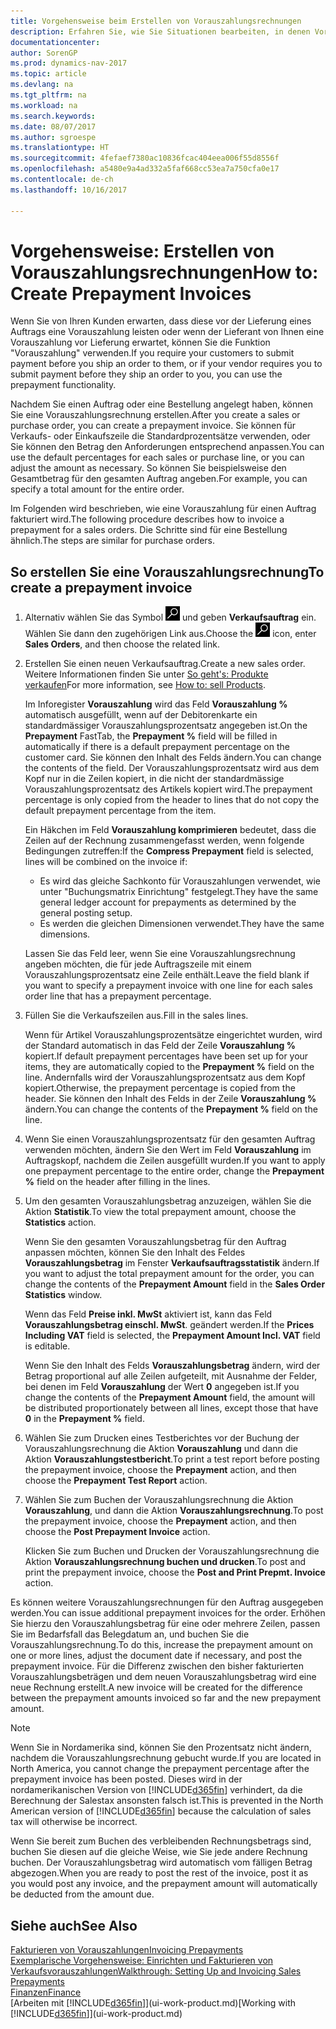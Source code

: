 ```yaml
---
title: Vorgehensweise beim Erstellen von Vorauszahlungsrechnungen
description: Erfahren Sie, wie Sie Situationen bearbeiten, in denen Vorauszahlung gefordert wird, oder Ihr Kreditor dies fordert.
documentationcenter: 
author: SorenGP
ms.prod: dynamics-nav-2017
ms.topic: article
ms.devlang: na
ms.tgt_pltfrm: na
ms.workload: na
ms.search.keywords: 
ms.date: 08/07/2017
ms.author: sgroespe
ms.translationtype: HT
ms.sourcegitcommit: 4fefaef7380ac10836fcac404eea006f55d8556f
ms.openlocfilehash: a5480e9a4ad332a5faf668cc53ea7a750cfa0e17
ms.contentlocale: de-ch
ms.lasthandoff: 10/16/2017

---
```

# <a name="how-to-create-prepayment-invoices"></a><span data-ttu-id="55689-103">Vorgehensweise: Erstellen von Vorauszahlungsrechnungen</span><span class="sxs-lookup"><span data-stu-id="55689-103">How to: Create Prepayment Invoices</span></span>
<span data-ttu-id="55689-104">Wenn Sie von Ihren Kunden erwarten, dass diese vor der Lieferung eines Auftrags eine Vorauszahlung leisten oder wenn der Lieferant von Ihnen eine Vorauszahlung vor Lieferung erwartet, können Sie die Funktion "Vorauszahlung" verwenden.</span><span class="sxs-lookup"><span data-stu-id="55689-104">If you require your customers to submit payment before you ship an order to them, or if your vendor requires you to submit payment before they ship an order to you, you can use the prepayment functionality.</span></span>  

<span data-ttu-id="55689-105">Nachdem Sie einen Auftrag oder eine Bestellung angelegt haben, können Sie eine Vorauszahlungsrechnung erstellen.</span><span class="sxs-lookup"><span data-stu-id="55689-105">After you create a sales or purchase order, you can create a prepayment invoice.</span></span> <span data-ttu-id="55689-106">Sie können für Verkaufs- oder Einkaufszeile die Standardprozentsätze verwenden, oder Sie können den Betrag den Anforderungen entsprechend anpassen.</span><span class="sxs-lookup"><span data-stu-id="55689-106">You can use the default percentages for each sales or purchase line, or you can adjust the amount as necessary.</span></span> <span data-ttu-id="55689-107">So können Sie beispielsweise den Gesamtbetrag für den gesamten Auftrag angeben.</span><span class="sxs-lookup"><span data-stu-id="55689-107">For example, you can specify a total amount for the entire order.</span></span>  

<span data-ttu-id="55689-108">Im Folgenden wird beschrieben, wie eine Vorauszahlung für einen Auftrag fakturiert wird.</span><span class="sxs-lookup"><span data-stu-id="55689-108">The following procedure describes how to invoice a prepayment for a sales orders.</span></span> <span data-ttu-id="55689-109">Die Schritte sind für eine Bestellung ähnlich.</span><span class="sxs-lookup"><span data-stu-id="55689-109">The steps are similar for purchase orders.</span></span>  

## <a name="to-create-a-prepayment-invoice"></a><span data-ttu-id="55689-110">So erstellen Sie eine Vorauszahlungsrechnung</span><span class="sxs-lookup"><span data-stu-id="55689-110">To create a prepayment invoice</span></span>  
1. <span data-ttu-id="55689-111">Alternativ wählen Sie das Symbol ![Nach Seite oder Bericht suchen](media/ui-search/search_small.png "Nach Seite oder Bericht suchen") und geben **Verkaufsauftrag** ein. Wählen Sie dann den zugehörigen Link aus.</span><span class="sxs-lookup"><span data-stu-id="55689-111">Choose the ![Search for Page or Report](media/ui-search/search_small.png "Search for Page or Report icon") icon, enter **Sales Orders**, and then choose the related link.</span></span>  
2. <span data-ttu-id="55689-112">Erstellen Sie einen neuen Verkaufsauftrag.</span><span class="sxs-lookup"><span data-stu-id="55689-112">Create a new sales order.</span></span> <span data-ttu-id="55689-113">Weitere Informationen finden Sie unter [So geht's: Produkte verkaufen](sales-how-sell-products.md)</span><span class="sxs-lookup"><span data-stu-id="55689-113">For more information, see [How to: sell Products](sales-how-sell-products.md).</span></span>  

    <span data-ttu-id="55689-114">Im Inforegister **Vorauszahlung** wird das Feld **Vorauszahlung %** automatisch ausgefüllt, wenn auf der Debitorenkarte ein standardmässiger Vorauszahlungsprozentsatz angegeben ist.</span><span class="sxs-lookup"><span data-stu-id="55689-114">On the **Prepayment** FastTab, the **Prepayment %** field will be filled in automatically if there is a default prepayment percentage on the customer card.</span></span> <span data-ttu-id="55689-115">Sie können den Inhalt des Felds ändern.</span><span class="sxs-lookup"><span data-stu-id="55689-115">You can change the contents of the field.</span></span> <span data-ttu-id="55689-116">Der Vorauszahlungsprozentsatz wird aus dem Kopf nur in die Zeilen kopiert, in die nicht der standardmässige Vorauszahlungsprozentsatz des Artikels kopiert wird.</span><span class="sxs-lookup"><span data-stu-id="55689-116">The prepayment percentage is only copied from the header to lines that do not copy the default prepayment percentage from the item.</span></span>  

    <span data-ttu-id="55689-117">Ein Häkchen im Feld **Vorauszahlung komprimieren** bedeutet, dass die Zeilen auf der Rechnung zusammengefasst werden, wenn folgende Bedingungen zutreffen:</span><span class="sxs-lookup"><span data-stu-id="55689-117">If the **Compress Prepayment** field is selected, lines will be combined on the invoice if:</span></span>  
    - <span data-ttu-id="55689-118">Es wird das gleiche Sachkonto für Vorauszahlungen verwendet, wie unter "Buchungsmatrix Einrichtung" festgelegt.</span><span class="sxs-lookup"><span data-stu-id="55689-118">They have the same general ledger account for prepayments as determined by the general posting setup.</span></span>  
    - <span data-ttu-id="55689-119">Es werden die gleichen Dimensionen verwendet.</span><span class="sxs-lookup"><span data-stu-id="55689-119">They have the same dimensions.</span></span>  

    <span data-ttu-id="55689-120">Lassen Sie das Feld leer, wenn Sie eine Vorauszahlungsrechnung angeben möchten, die für jede Auftragszeile mit einem Vorauszahlungsprozentsatz eine Zeile enthält.</span><span class="sxs-lookup"><span data-stu-id="55689-120">Leave the field blank if you want to specify a prepayment invoice with one line for each sales order line that has a prepayment percentage.</span></span>  

3. <span data-ttu-id="55689-121">Füllen Sie die Verkaufszeilen aus.</span><span class="sxs-lookup"><span data-stu-id="55689-121">Fill in the sales lines.</span></span>  

    <span data-ttu-id="55689-122">Wenn für Artikel Vorauszahlungsprozentsätze eingerichtet wurden, wird der Standard automatisch in das Feld  der Zeile **Vorauszahlung %** kopiert.</span><span class="sxs-lookup"><span data-stu-id="55689-122">If default prepayment percentages have been set up for your items, they are automatically copied to the **Prepayment %** field on the line.</span></span> <span data-ttu-id="55689-123">Andernfalls wird der Vorauszahlungsprozentsatz aus dem Kopf kopiert.</span><span class="sxs-lookup"><span data-stu-id="55689-123">Otherwise, the prepayment percentage is copied from the header.</span></span> <span data-ttu-id="55689-124">Sie können den Inhalt des Felds  in der Zeile **Vorauszahlung %** ändern.</span><span class="sxs-lookup"><span data-stu-id="55689-124">You can change the contents of the **Prepayment %** field on the line.</span></span>  
4. <span data-ttu-id="55689-125">Wenn Sie einen Vorauszahlungsprozentsatz für den gesamten Auftrag verwenden möchten, ändern Sie den Wert im Feld **Vorauszahlung** im Auftragskopf, nachdem die Zeilen ausgefüllt wurden.</span><span class="sxs-lookup"><span data-stu-id="55689-125">If you want to apply one prepayment percentage to the entire order, change the **Prepayment %** field on the header after filling in the lines.</span></span>  
5. <span data-ttu-id="55689-126">Um den gesamten Vorauszahlungsbetrag anzuzeigen, wählen Sie die Aktion **Statistik**.</span><span class="sxs-lookup"><span data-stu-id="55689-126">To view the total prepayment amount, choose the **Statistics** action.</span></span>

    <span data-ttu-id="55689-127">Wenn Sie den gesamten Vorauszahlungsbetrag für den Auftrag anpassen möchten, können Sie den Inhalt des Feldes **Vorauszahlungsbetrag** im Fenster **Verkaufsauftragsstatistik** ändern.</span><span class="sxs-lookup"><span data-stu-id="55689-127">If you want to adjust the total prepayment amount for the order, you can change the contents of the **Prepayment Amount** field in the **Sales Order Statistics** window.</span></span>  

    <span data-ttu-id="55689-128">Wenn das Feld **Preise inkl. MwSt** aktiviert ist, kann das Feld **Vorauszahlungsbetrag einschl. MwSt**. geändert werden.</span><span class="sxs-lookup"><span data-stu-id="55689-128">If the **Prices Including VAT** field is selected, the **Prepayment Amount Incl. VAT** field is editable.</span></span>  

    <span data-ttu-id="55689-129">Wenn Sie den Inhalt des Felds **Vorauszahlungsbetrag** ändern, wird der Betrag proportional auf alle Zeilen aufgeteilt, mit Ausnahme der Felder, bei denen im Feld **Vorauszahlung** der Wert **0** angegeben ist.</span><span class="sxs-lookup"><span data-stu-id="55689-129">If you change the contents of the **Prepayment Amount** field, the amount will be distributed proportionately between all lines, except those that have **0** in the **Prepayment %** field.</span></span>  
6. <span data-ttu-id="55689-130">Wählen Sie zum Drucken eines Testberichtes vor der Buchung der Vorauszahlungsrechnung die Aktion **Vorauszahlung** und dann die Aktion **Vorauszahlungstestbericht**.</span><span class="sxs-lookup"><span data-stu-id="55689-130">To print a test report before posting the prepayment invoice, choose the **Prepayment** action, and then choose the **Prepayment Test Report** action.</span></span>  
7. <span data-ttu-id="55689-131">Wählen Sie zum Buchen der Vorauszahlungsrechnung die Aktion **Vorauszahlung**, und dann die Aktion **Vorauszahlungsrechnung**.</span><span class="sxs-lookup"><span data-stu-id="55689-131">To post the prepayment invoice, choose the **Prepayment** action, and then choose the **Post Prepayment Invoice** action.</span></span>  

    <span data-ttu-id="55689-132">Klicken Sie zum Buchen und Drucken der Vorauszahlungsrechnung die Aktion **Vorauszahlungsrechnung buchen und drucken**.</span><span class="sxs-lookup"><span data-stu-id="55689-132">To post and print the prepayment invoice, choose the **Post and Print Prepmt. Invoice** action.</span></span>  

<span data-ttu-id="55689-133">Es können weitere Vorauszahlungsrechnungen für den Auftrag ausgegeben werden.</span><span class="sxs-lookup"><span data-stu-id="55689-133">You can issue additional prepayment invoices for the order.</span></span> <span data-ttu-id="55689-134">Erhöhen Sie hierzu den Vorauszahlungsbetrag für eine oder mehrere Zeilen, passen Sie im Bedarfsfall das Belegdatum an, und buchen Sie die Vorauszahlungsrechnung.</span><span class="sxs-lookup"><span data-stu-id="55689-134">To do this, increase the prepayment amount on one or more lines, adjust the document date if necessary, and post the prepayment invoice.</span></span> <span data-ttu-id="55689-135">Für die Differenz zwischen den bisher fakturierten Vorauszahlungsbeträgen und dem neuen Vorauszahlungsbetrag wird eine neue Rechnung erstellt.</span><span class="sxs-lookup"><span data-stu-id="55689-135">A new invoice will be created for the difference between the prepayment amounts invoiced so far and the new prepayment amount.</span></span>  

> [!NOTE]  
>  <span data-ttu-id="55689-136">Wenn Sie in Nordamerika sind, können Sie den Prozentsatz nicht ändern, nachdem die Vorauszahlungsrechnung gebucht wurde.</span><span class="sxs-lookup"><span data-stu-id="55689-136">If you are located in North America, you cannot change the prepayment percentage after the prepayment invoice has been posted.</span></span> <span data-ttu-id="55689-137">Dieses wird in der nordamerikanischen Version von [!INCLUDE[d365fin](includes/d365fin_md.md)] verhindert, da die Berechnung der Salestax ansonsten falsch ist.</span><span class="sxs-lookup"><span data-stu-id="55689-137">This is prevented in the North American version of [!INCLUDE[d365fin](includes/d365fin_md.md)] because the calculation of sales tax will otherwise be incorrect.</span></span>  

 <span data-ttu-id="55689-138">Wenn Sie bereit zum Buchen des verbleibenden Rechnungsbetrags sind, buchen Sie diesen auf die gleiche Weise, wie Sie jede andere Rechnung buchen. Der Vorauszahlungsbetrag wird automatisch vom fälligen Betrag abgezogen.</span><span class="sxs-lookup"><span data-stu-id="55689-138">When you are ready to post the rest of the invoice, post it as you would post any invoice, and the prepayment amount will automatically be deducted from the amount due.</span></span>  

## <a name="see-also"></a><span data-ttu-id="55689-139">Siehe auch</span><span class="sxs-lookup"><span data-stu-id="55689-139">See Also</span></span>  
[<span data-ttu-id="55689-140">Fakturieren von Vorauszahlungen</span><span class="sxs-lookup"><span data-stu-id="55689-140">Invoicing Prepayments</span></span>](finance-invoice-prepayments.md)  
[<span data-ttu-id="55689-141">Exemplarische Vorgehensweise: Einrichten und Fakturieren von Verkaufsvorauszahlungen</span><span class="sxs-lookup"><span data-stu-id="55689-141">Walkthrough: Setting Up and Invoicing Sales Prepayments</span></span>](walkthrough-setting-up-and-invoicing-sales-prepayments.md)  
[<span data-ttu-id="55689-142">Finanzen</span><span class="sxs-lookup"><span data-stu-id="55689-142">Finance</span></span>](finance.md)  
<span data-ttu-id="55689-143">[Arbeiten mit [!INCLUDE[d365fin](includes/d365fin_md.md)]](ui-work-product.md)</span><span class="sxs-lookup"><span data-stu-id="55689-143">[Working with [!INCLUDE[d365fin](includes/d365fin_md.md)]](ui-work-product.md)</span></span>

